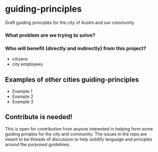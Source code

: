 # guiding-principles
Draft guiding principles for the city of Austin and our community

### What problem are we trying to solve?


### Who will benefit (directly and indirectly) from this project?
- citizens
- city employees




## Examples of other cities guiding-principles 
-  Example 1
-  Example 2
-  Example 3



## Contribute is needed!
This is open for contribution from anyone interested in helping form some guiding prinples for the city and community. The issues in the repo are meant to be threads of discussion to help solidify language and princples around the purposed guidelines. 
